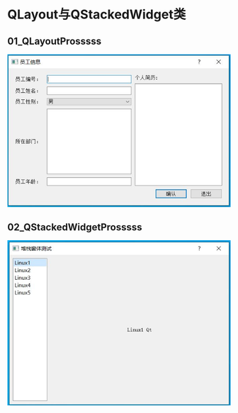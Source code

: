 # QLayout与QStackedWidget类

## 01_QLayoutProsssss

![QLayout](00_material_lib/01-1.JPG)

## 02_QStackedWidgetProsssss

![QStackedWidget](00_material_lib/02-1.JPG)
